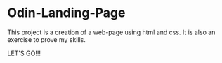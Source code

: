 # Odin-Landing-Page
This project is a creation of a web-page using html and css. It is also an exercise to prove my skills.

LET'S GO!!!